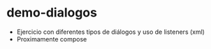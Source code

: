 # demo-dialogos

- Ejercicio con diferentes tipos de diálogos y uso de listeners (xml)
- Proximamente compose
